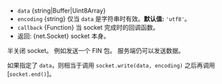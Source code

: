 <!-- YAML
added: v0.1.90
-->

* `data` {string|Buffer|Uint8Array}
* `encoding` {string} 仅当 `data` 是字符串时有效。**默认值:** `'utf8'`。
* `callback` {Function} 当 socket 完成时的回调函数。
* 返回: {net.Socket} socket 本身。

半关闭 socket。
例如发送一个 FIN 包。
服务端仍可以发送数据。

如果指定了 `data`，则相当于调用 `socket.write(data, encoding)` 之后再调用 [`socket.end()`]。

